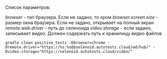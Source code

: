 Список параметров:

*browser* - тип браузера. Если не задано, то хром
*browser.screen.size* - размер окна браузера. Если не задано, открывает на полный экран
*remote.web.driver* - путь до селеноида
*video.storage* - если задано, записывает видео. Должен содержать путь к хранилищу видео файлов

```gradle clean positive_tests -Dbrowser=chrome -Dremote.driver="https://%s:%s@$selenoid.autotests.cloud/wd/hub/" -Dvideo.storage="https://selenoid.autotests.cloud/video/" ```

